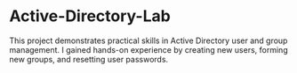 # Active-Directory-Lab
This project demonstrates practical skills in Active Directory user and group management. I gained hands-on experience by creating new users, forming new groups, and resetting user passwords.
